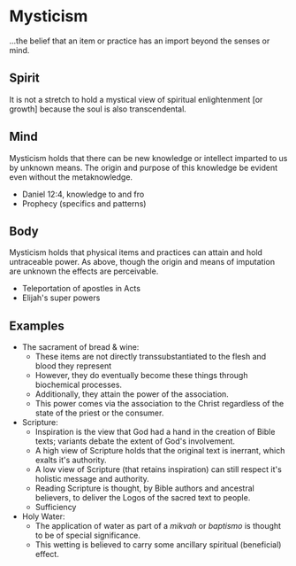 # Mysticism
...the belief that an item or practice has an import beyond the senses or mind. 

## Spirit

It is not a stretch to hold a mystical view of spiritual enlightenment [or growth] because the soul is also transcendental.


## Mind

Mysticism holds that there can be new knowledge or intellect imparted to us by unknown means.
The origin and purpose of this knowledge be evident even without the metaknowledge.
* Daniel 12:4, knowledge to and fro 
* Prophecy (specifics and patterns)


## Body

Mysticism holds that physical items and practices can attain and hold untraceable power.
As above, though the origin and means of imputation are unknown the effects are perceivable.
* Teleportation of apostles in Acts
* Elijah's super powers


## Examples

* The sacrament of bread & wine:
  * These items are not directly transsubstantiated to the flesh and blood they represent
  * However, they do eventually become these things through biochemical processes.
  * Additionally, they attain the power of the association.
  * This power comes via the association to the Christ regardless of the state of the priest or the consumer.
* Scripture:
  * Inspiration is the view that God had a hand in the creation of Bible texts;  variants debate the extent of God's involvement. 
  * A high view of Scripture holds that the original text is inerrant, which exalts it's authority. 
  * A low view of Scripture (that retains inspiration) can still respect it's holistic message and authority.
  * Reading Scripture is thought, by Bible authors and ancestral believers, to deliver the Logos of the sacred text to people.
  * Sufficiency 
* Holy Water:
  * The application of water as part of a _mikvah_ or _baptismo_ is thought to be of special significance.
  * This wetting is believed to carry some ancillary spiritual (beneficial) effect.
